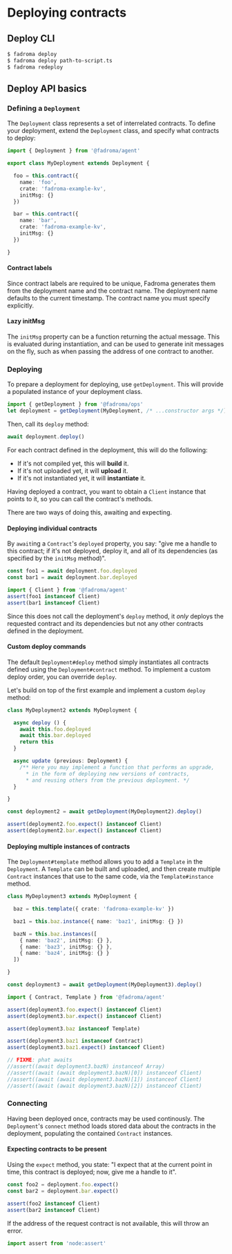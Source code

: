 # Deploying contracts

## Deploy CLI

```sh
$ fadroma deploy
$ fadroma deploy path-to-script.ts
$ fadroma redeploy
```

## Deploy API basics

### Defining a `Deployment`

The `Deployment` class represents a set of interrelated contracts.
To define your deployment, extend the `Deployment` class, and specify
what contracts to deploy:

```typescript
import { Deployment } from '@fadroma/agent'

export class MyDeployment extends Deployment {

  foo = this.contract({
    name: 'foo',
    crate: 'fadroma-example-kv',
    initMsg: {}
  })

  bar = this.contract({
    name: 'bar',
    crate: 'fadroma-example-kv',
    initMsg: {}
  })

}
```

#### Contract labels

Since contract labels are required to be unique, Fadroma generates them
from the deployment name and the contract name. The deployment name
defaults to the current timestamp. The contract name you must specify explicitly.

#### Lazy initMsg

The `initMsg` property can be a function returning the actual message.
This is evaluated during instantiation, and can be used to generate init messages on the fly,
such as when passing the address of one contract to another.

### Deploying

To prepare a deployment for deploying, use `getDeployment`.
This will provide a populated instance of your deployment class.

```typescript
import { getDeployment } from '@fadroma/ops'
let deployment = getDeployment(MyDeployment, /* ...constructor args */)
```

Then, call its `deploy` method:

```typescript
await deployment.deploy()
```

For each contract defined in the deployment, this will do the following:

* If it's not compiled yet, this will **build** it.
* If it's not uploaded yet, it will **upload** it.
* If it's not instantiated yet, it will **instantiate** it.

Having deployed a contract, you want to obtain a `Client` instance
that points to it, so you can call the contract's methods.

There are two ways of doing this, awaiting and expecting.

#### Deploying individual contracts

By `await`ing a `Contract`'s `deployed` property, you say:
"give me a handle to this contract; if it's not deployed,
deploy it, and all of its dependencies (as specified by the `initMsg` method)".

```typescript
const foo1 = await deployment.foo.deployed
const bar1 = await deployment.bar.deployed

import { Client } from '@fadroma/agent'
assert(foo1 instanceof Client)
assert(bar1 instanceof Client)
```

Since this does not call the deployment's `deploy` method,
it *only* deploys the requested contract and its dependencies
but not any other contracts defined in the deployment.

#### Custom deploy commands

The default `Deployment#deploy` method simply instantiates all
contracts defined using the `Deployment#contract` method. To
implement a custom deploy order, you can override `deploy`.

Let's build on top of the first example and implement
a custom `deploy` method:

```typescript
class MyDeployment2 extends MyDeployment {

  async deploy () {
    await this.foo.deployed
    await this.bar.deployed
    return this
  }

  async update (previous: Deployment) {
    /** Here you may implement a function that performs an upgrade,
      * in the form of deploying new versions of contracts,
      * and reusing others from the previous deployment. */
  }

}

const deployment2 = await getDeployment(MyDeployment2).deploy()

assert(deployment2.foo.expect() instanceof Client)
assert(deployment2.bar.expect() instanceof Client)
```

#### Deploying multiple instances of contracts

The `Deployment#template` method allows you to add a `Template`
in the `Deployment`. A `Template` can be built and uploaded,
and then create multiple `Contract` instances that use to the same code,
via the `Template#instance` method.

```typescript
class MyDeployment3 extends MyDeployment {

  baz = this.template({ crate: 'fadroma-example-kv' })

  baz1 = this.baz.instance({ name: 'baz1', initMsg: {} })

  bazN = this.baz.instances([
    { name: 'baz2', initMsg: {} },
    { name: 'baz3', initMsg: {} },
    { name: 'baz4', initMsg: {} }
  ])

}

const deployment3 = await getDeployment(MyDeployment3).deploy()

import { Contract, Template } from '@fadroma/agent'

assert(deployment3.foo.expect() instanceof Client)
assert(deployment3.bar.expect() instanceof Client)

assert(deployment3.baz instanceof Template)

assert(deployment3.baz1 instanceof Contract)
assert(deployment3.baz1.expect() instanceof Client)

// FIXME: phat awaits
//assert((await deployment3.bazN) instanceof Array)
//assert((await (await deployment3.bazN)[0]) instanceof Client)
//assert((await (await deployment3.bazN)[1]) instanceof Client)
//assert((await (await deployment3.bazN)[2]) instanceof Client)
```

### Connecting

Having been deployed once, contracts may be used continously.
The `Deployment`'s `connect` method loads stored data about
the contracts in the deployment, populating the contained
`Contract` instances.

#### Expecting contracts to be present

Using the `expect` method, you state: "I expect that
at the current point in time, this contract is deployed;
now, give me a handle to it".

```typescript
const foo2 = deployment.foo.expect()
const bar2 = deployment.bar.expect()

assert(foo2 instanceof Client)
assert(bar2 instanceof Client)
```

If the address of the request contract is not available,
this will throw an error.

```typescript
import assert from 'node:assert'
```
